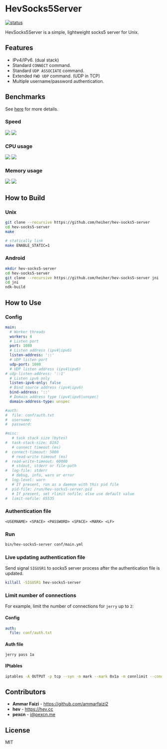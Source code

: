 # HevSocks5Server

[![status](https://github.com/heiher/hev-socks5-server/actions/workflows/build.yaml/badge.svg?branch=master&event=push)](https://github.com/heiher/hev-socks5-server)

HevSocks5Server is a simple, lightweight socks5 server for Unix.

## Features

* IPv4/IPv6. (dual stack)
* Standard `CONNECT` command.
* Standard `UDP ASSOCIATE` command.
* Extended `FWD UDP` command. (UDP in TCP)
* Multiple username/password authentication.

## Benchmarks

See [here](https://github.com/heiher/hev-socks5-server/wiki/Benchmarks) for more details.

### Speed

![](https://github.com/heiher/hev-socks5-server/wiki/res/upload-speed.png)
![](https://github.com/heiher/hev-socks5-server/wiki/res/download-speed.png)

### CPU usage

![](https://github.com/heiher/hev-socks5-server/wiki/res/upload-cpu.png)
![](https://github.com/heiher/hev-socks5-server/wiki/res/download-cpu.png)

### Memory usage

![](https://github.com/heiher/hev-socks5-server/wiki/res/upload-mem.png)
![](https://github.com/heiher/hev-socks5-server/wiki/res/download-mem.png)

## How to Build

### Unix

```bash
git clone --recursive https://github.com/heiher/hev-socks5-server
cd hev-socks5-server
make

# statically link
make ENABLE_STATIC=1
```

### Android

```bash
mkdir hev-socks5-server
cd hev-socks5-server
git clone --recursive https://github.com/heiher/hev-socks5-server jni
cd jni
ndk-build
```

## How to Use

### Config

```yaml
main:
  # Worker threads
  workers: 4
  # Listen port
  port: 1080
  # Listen address (ipv4|ipv6)
  listen-address: '::'
  # UDP listen port
  udp-port: 1080
  # UDP listen address (ipv4|ipv6)
# udp-listen-address: '::1'
  # Listen ipv6 only
  listen-ipv6-only: false
  # Bind source address (ipv4|ipv6)
  bind-address: '::'
  # Domain address type (ipv4|ipv6|unspec)
  domain-address-type: unspec

#auth:
#  file: conf/auth.txt
#  username:
#  password:

#misc:
   # task stack size (bytes)
#  task-stack-size: 8192
   # connect timeout (ms)
#  connect-timeout: 5000
   # read-write timeout (ms)
#  read-write-timeout: 60000
   # stdout, stderr or file-path
#  log-file: stderr
   # debug, info, warn or error
#  log-level: warn
   # If present, run as a daemon with this pid file
#  pid-file: /run/hev-socks5-server.pid
   # If present, set rlimit nofile; else use default value
#  limit-nofile: 65535
```

### Authentication file

```
<USERNAME> <SPACE> <PASSWORD> <SPACE> <MARK> <LF>
```

### Run

```bash
bin/hev-socks5-server conf/main.yml
```

### Live updating authentication file

Send signal `SIGUSR1` to socks5 server process after the authentication file is updated.

```bash
killall -SIGUSR1 hev-socks5-server
```

### Limit number of connections

For example, limit the number of connections for `jerry` up to `2`:

#### Config

```yaml
auth:
  file: conf/auth.txt
```

#### Auth file

```
jerry pass 1a
```

#### IPtables

```bash
iptables -A OUTPUT -p tcp --syn -m mark --mark 0x1a -m connlimit --connlimit-above 2 -j REJECT
```

## Contributors

* **Ammar Faizi** - https://github.com/ammarfaizi2
* **hev** - https://hev.cc
* **pexcn** - <i@pexcn.me>

## License

MIT
